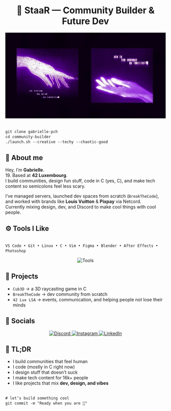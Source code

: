 <h1 align="center">👾 StaaR — Community Builder & Future Dev</h1>

<p align="center">
  <img src="https://github.com/gabrielle-pch/gabrielle-pch/blob/033e2d08dad689cc6381cf7be765558e1dbbbe46/ba5fd613871c1f7a5aebd8890ea70869.jpg?raw=true" alt="Banner" />
</p>

<pre><code>
git clone gabrielle-pch
cd community-builder
./launch.sh --creative --techy --chaotic-good
</code></pre>

<h2>🧠 About me</h2>

<p>
Hey, I’m <strong>Gabrielle</strong>. <br>
19. Based at <strong>42 Luxembourg</strong>.<br>
I build communities, design fun stuff, code in C (yes, C), and make tech content so semicolons feel less scary.
</p>

<p>
I’ve managed servers, launched dev spaces from scratch (<code>BreakTheCode</code>), and worked with brands like <strong>Louis Vuitton</strong> & <strong>Pixpay</strong> via Netcord.<br>
Currently mixing design, dev, and Discord to make cool things with cool people.
</p>

<h2>⚙️ Tools I Like</h2>

<pre><code>
VS Code • Git • Linux • C • Vim • Figma • Blender • After Effects • Photoshop
</code></pre>

<p align="center">
  <img src="https://skillicons.dev/icons?i=git,vscode,linux,c,vim,figma,ae,blender,ps" alt="Tools" />
</p>

<h2>🔧 Projects</h2>

<ul>
  <li><code>Cub3D</code> → a 3D raycasting game in C</li>
  <li><code>BreakTheCode</code> → dev community from scratch</li>
  <li><code>42 Lux LSA</code> → events, communication, and helping people not lose their minds</li>
</ul>

<h2>📡 Socials</h2>

<p align="center">
  <a href="https://discord.gg/staar" target="_blank">
    <img alt="Discord" width="48px" src="https://skillicons.dev/icons?i=discord" />
  </a>
  <a href="https://instagram.com/gabrielle.pch" target="_blank">
    <img alt="Instagram" width="48px" src="https://skillicons.dev/icons?i=instagram" />
  </a>
  <a href="https://www.linkedin.com/in/gabrielle-pochon-2bb0b0255/" target="_blank">
    <img alt="LinkedIn" width="48px" src="https://skillicons.dev/icons?i=linkedin" />
  </a>
</p>

<h2>💬 TL;DR</h2>

<ul>
  <li>I build communities that feel human</li>
  <li>I code (mostly in C right now)</li>
  <li>I design stuff that doesn’t suck</li>
  <li>I make tech content for 16k+ people</li>
  <li>I like projects that mix <strong>dev, design, and vibes</strong></li>
</ul>

<pre><code>
# let’s build something cool
git commit -m "Ready when you are 🚀"
</code></pre>
